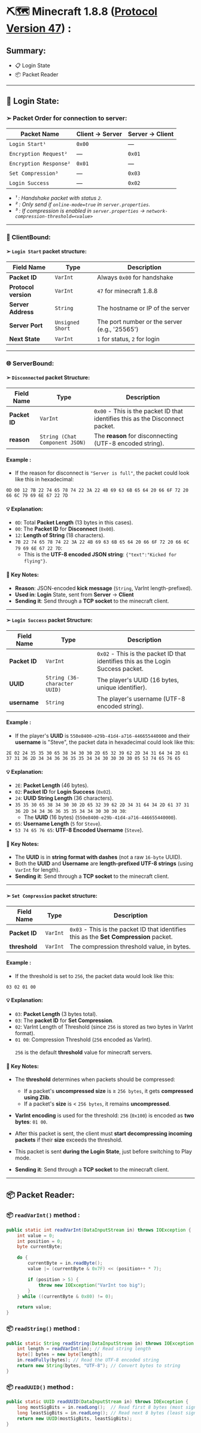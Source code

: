 # ⛏️🗺️ Minecraft 1.8.8 ([Protocol Version 47](https://minecraft.wiki/w/Protocol?oldid=2772100)) :

## Summary:

- 📋 Login State
- 📦 Packet Reader 

---

## 📲 Login State:

### ➢ Packet Order for connection to server:

| Packet Name             | Client → Server  | Server → Client   |
|-------------------------|------------------|-------------------|
| `Login Start¹`          | `0x00`           | —                 |
| `Encryption Request²`   | —                | `0x01`            |
| `Encryption Response²`  | `0x01`           | —                 |
| `Set Compression³`      | —                | `0x03`            |
| `Login Success`         | —                | `0x02`            |

- *¹ : Handshake packet with status `2`.*<br>
- *² : Only send if `online-mode=true` in `server.properties`.*
- *³ : If compression is enabled in `server.properties` → `network-compression-threshold=<value>`*

---
### 👥 ClientBound:
#### ➢ `Login Start` packet structure:

| Field Name           | Type                | Description                                   |
|----------------------|---------------------|-----------------------------------------------|
| **Packet ID**        | `VarInt`            | Always `0x00` for handshake                   |
| **Protocol version** | `VarInt`            | `47` for minecraft 1.8.8                      |
| **Server Address**   | `String`            | The hostname or IP of the server              |
| **Server Port**      | `Unsigned Short`    | The port number or the server (e.g., '25565') |
| **Next State**       | `VarInt`            | `1` for status, `2` for login                 |
---
### 🌐 ServerBound:
#### ➢ `Disconnected` packet Structure:
| Field Name    | Type                            | Description                                                                    |
|---------------|---------------------------------|--------------------------------------------------------------------------------|
| **Packet ID** | `VarInt`                        | `0x00` - This is the packet ID that identifies this as the Disconnect packet.  |
| **reason**    | `String (Chat Component JSON)`  | The **reason** for disconnecting (UTF-8 encoded string).                       |

#### Example :
- If the reason for disconnect is `"Server is full"`, the packet could look like this in hexadecimal:

```
0D 00 12 7B 22 74 65 78 74 22 3A 22 4B 69 63 6B 65 64 20 66 6F 72 20 66 6C 79 69 6E 67 22 7D
```

#### 💡 Explanation:
- `0D`: Total **Packet Length** (13 bytes in this cases).
- `00`: The **Packet ID** for **Disconnect** (`0x00`).
- `12`: **Length of String** (18 characters).
- `7B 22 74 65 78 74 22 3A 22 4B 69 63 6B 65 64 20 66 6F 72 20 66 6C 79 69 6E 67 22 7D`: 
  - This is the **UTF-8 encoded JSON string**: `{"text":"Kicked for flying"}`.

#### 📝 Key Notes:
- **Reason**: JSON-encoded **kick message** (`String`, VarInt length-prefixed).
- **Used in**: **Login** State, sent from **Server** → **Client**
- **Sending it**: Send through a **TCP socket** to the minecraft client.  
---
#### ➢ `Login Success` packet Structure:

| Field Name    | Type                         | Description                                                                      |
|---------------|------------------------------|----------------------------------------------------------------------------------|
| **Packet ID** | `VarInt`                     | `0x02` - This is the packet ID that identifies this as the Login Success packet. |
| **UUID**      | `String (36-character UUID)` | The player's UUID (16 bytes, unique identifier).                                 |
| **username**  | `String`                     | The player's username (UTF-8 encoded string).                                    |

#### Example :
- If the player's **UUID** is `550e8400-e29b-41d4-a716-446655440000` and their **username** is "Steve", the packet data in hexadecimal could look like this:
```
2E 02 24 35 35 30 65 38 34 30 30 2D 65 32 39 62 2D 34 31 64 34 2D 61 37 31 36 2D 34 34 36 36 35 35 34 34 30 30 30 30 05 53 74 65 76 65
```

#### 💡 Explanation:
- `2E`: **Packet Length** (46 bytes).
- `02`: **Packet ID** for **Login Success** (`0x02`).
- `24`: **UUID String Length** (36 characters).
- `35 35 30 65 38 34 30 30 2D 65 32 39 62 2D 34 31 64 34 2D 61 37 31 36 2D 34 34 36 36 35 35 34 34 30 30 30 30`: 
  - The **UUID** (16 bytes) (`550e8400-e29b-41d4-a716-446655440000`).
- `05`: **Username Length** (`5` for `Steve`).
- `53 74 65 76 65`: **UTF-8 Encoded Username** (`Steve`).

#### 📝 Key Notes:
- The **UUID** is in **string format with dashes** (not a raw `16-byte` UUID).
- Both the **UUID** and **Username** are **length-prefixed UTF-8 strings** (using `VarInt` for length).
- **Sending it**: Send through a **TCP socket** to the minecraft client.
---
#### ➢ `Set Compression` packet structure:

| Field Name    | Type      | Description                                                                                |
|---------------|-----------|--------------------------------------------------------------------------------------------|
| **Packet ID** | `VarInt`  | `0x03`  - This is the packet ID that identifies this as the **Set Compression** packet.    | 
| **threshold** | `VarInt`  | The compression threshold value, in bytes.                                                 | 

#### Example :
- If the threshold is set to `256`, the packet data would look like this:
```
03 02 01 00
```
#### 💡 Explanation:
- `03`: **Packet Length** (3 bytes total).
- `03`: The **packet ID** for **Set Compression**.
- `02`: VarInt Length of Threshold (since `256` is stored as two bytes in VarInt format).
- `01 00`: 	Compression Threshold (`256` encoded as VarInt).
  <br><br>`256` is the default **threshold** value for minecraft servers.

#### 📝 Key Notes:
- The **threshold** determines when packets should be compressed:
  - If a packet's **uncompressed size** is ≥ `256 bytes`, it gets **compressed using Zlib**.
  - If a packet's **size** is < `256 bytes`, it remains **uncompressed**.
-  **VarInt encoding** is used for the threshold: `256` (`0x100`) is encoded as **two bytes**: `01 00`.


- After this packet is sent, the client must **start decompressing incoming packets** if their **size** exceeds the threshold.
- This packet is sent **during the Login State**, just before switching to Play mode.
- **Sending it**: Send through a **TCP socket** to the minecraft client.
---

## 📦 Packet Reader:

### 📦 `readVarInt()` method :
```java
public static int readVarInt(DataInputStream in) throws IOException {
    int value = 0;
    int position = 0;
    byte currentByte;

    do {
        currentByte = in.readByte();
        value |= (currentByte & 0x7F) << (position++ * 7);

        if (position > 5) {
            throw new IOException("VarInt too big");
        }
    } while ((currentByte & 0x80) != 0);

    return value;
}
```

### 📦 `readString()` method :
```java
public static String readString(DataInputStream in) throws IOException {
    int length = readVarInt(in); // Read string length
    byte[] bytes = new byte[length];
    in.readFully(bytes); // Read the UTF-8 encoded string
    return new String(bytes, "UTF-8"); // Convert bytes to string
}
```

### 📦 `readUUID()` method :
```java
public static UUID readUUID(DataInputStream in) throws IOException {
    long mostSigBits = in.readLong();  // Read first 8 bytes (most significant bits)
    long leastSigBits = in.readLong(); // Read next 8 bytes (least significant bits)
    return new UUID(mostSigBits, leastSigBits);
}
```